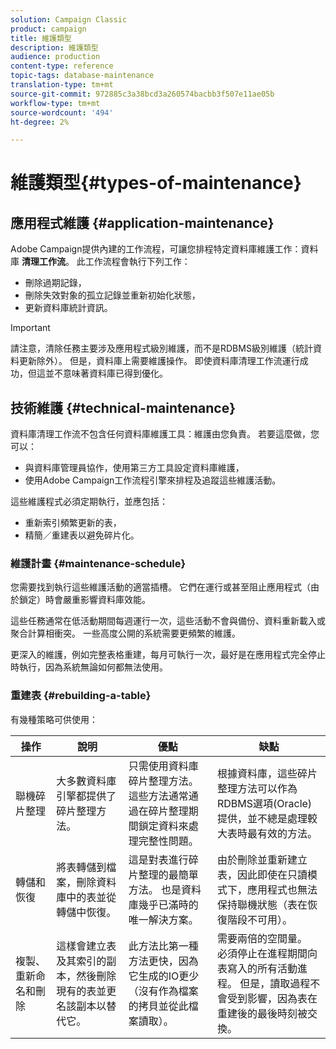 ```yaml
---
solution: Campaign Classic
product: campaign
title: 維護類型
description: 維護類型
audience: production
content-type: reference
topic-tags: database-maintenance
translation-type: tm+mt
source-git-commit: 972885c3a38bcd3a260574bacbb3f507e11ae05b
workflow-type: tm+mt
source-wordcount: '494'
ht-degree: 2%

---
```



# 維護類型{#types-of-maintenance}

## 應用程式維護 {#application-maintenance}

Adobe Campaign提供內建的工作流程，可讓您排程特定資料庫維護工作：資料庫 **清理工作流**。 此工作流程會執行下列工作：

* 刪除過期記錄，
* 刪除失效對象的孤立記錄並重新初始化狀態，
* 更新資料庫統計資訊。

>[!IMPORTANT]
>
>請注意，清除任務主要涉及應用程式級別維護，而不是RDBMS級別維護（統計資料更新除外）。 但是，資料庫上需要維護操作。 即使資料庫清理工作流運行成功，但這並不意味著資料庫已得到優化。

## 技術維護 {#technical-maintenance}

資料庫清理工作流不包含任何資料庫維護工具：維護由您負責。 若要這麼做，您可以：

* 與資料庫管理員協作，使用第三方工具設定資料庫維護，
* 使用Adobe Campaign工作流程引擎來排程及追蹤這些維護活動。

這些維護程式必須定期執行，並應包括：

* 重新索引頻繁更新的表，
* 精簡／重建表以避免碎片化。

### 維護計畫 {#maintenance-schedule}

您需要找到執行這些維護活動的適當插槽。 它們在運行或甚至阻止應用程式（由於鎖定）時會嚴重影響資料庫效能。

這些任務通常在低活動期間每週運行一次，這些活動不會與備份、資料重新載入或聚合計算相衝突。 一些高度公開的系統需要更頻繁的維護。

更深入的維護，例如完整表格重建，每月可執行一次，最好是在應用程式完全停止時執行，因為系統無論如何都無法使用。

### 重建表 {#rebuilding-a-table}

有幾種策略可供使用：

<table> 
 <thead> 
  <tr> 
   <th> 操作 </th> 
   <th> 說明 </th> 
   <th> 優點 </th> 
   <th> 缺點 </th> 
  </tr> 
 </thead> 
 <tbody> 
  <tr> 
   <td> 聯機碎片整理<br /> </td> 
   <td> 大多數資料庫引擎都提供了碎片整理方法。<br /> </td> 
   <td> 只需使用資料庫碎片整理方法。 這些方法通常通過在碎片整理期間鎖定資料來處理完整性問題。<br /> </td> 
   <td> 根據資料庫，這些碎片整理方法可以作為RDBMS選項(Oracle)提供，並不總是處理較大表時最有效的方法。<br /> </td> 
  </tr> 
  <tr> 
   <td> 轉儲和恢復<br /> </td> 
   <td> 將表轉儲到檔案，刪除資料庫中的表並從轉儲中恢復。<br /> </td> 
   <td> 這是對表進行碎片整理的最簡單方法。 也是資料庫幾乎已滿時的唯一解決方案。<br /> </td> 
   <td> 由於刪除並重新建立表，因此即使在只讀模式下，應用程式也無法保持聯機狀態（表在恢復階段不可用）。<br /> </td> 
  </tr> 
  <tr> 
   <td> 複製、重新命名和刪除<br /> </td> 
   <td> 這樣會建立表及其索引的副本，然後刪除現有的表並更名該副本以替代它。<br /> </td> 
   <td> 此方法比第一種方法更快，因為它生成的IO更少（沒有作為檔案的拷貝並從此檔案讀取）。<br /> </td> 
   <td> 需要兩倍的空間量。<br /> 必須停止在進程期間向表寫入的所有活動進程。 但是，讀取過程不會受到影響，因為表在重建後的最後時刻被交換。 <br /> </td> 
  </tr> 
 </tbody> 
</table>

